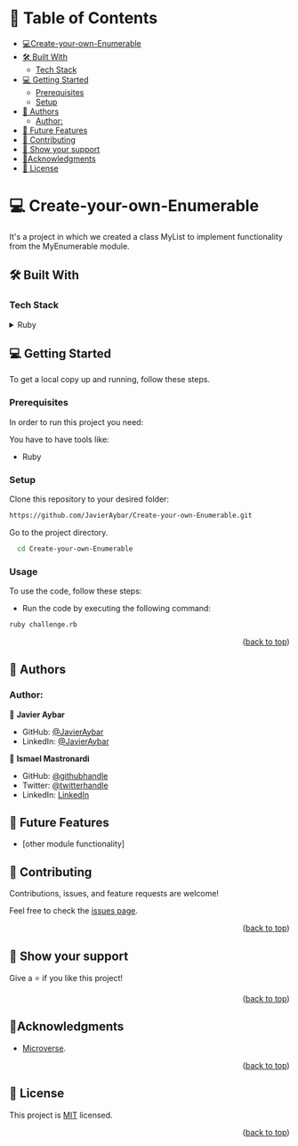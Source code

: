 

<!--

REQUIRED SECTIONS:
- Table of Contents
- About the Project
  - Built With
  - Live Demo
- Getting Started
- Authors
- Future Features
- Contributing
- Show your support
- Acknowledgements
- License

After you're finished please remove all the comments and instructions!
-->


<!-- TABLE OF CONTENTS -->

# 📗 Table of Contents
  - [💻Create-your-own-Enumerable](#-create-your-own-enumerable)
  - [🛠 Built With ](#-built-with-)
    - [Tech Stack ](#tech-stack-)
  - [💻 Getting Started ](#-getting-started-)
    - [Prerequisites](#prerequisites)
    - [Setup](#setup)
  - [👥 Authors ](#-authors-)
    - [Author:](#author)
  - [🔭 Future Features](#future-features)
  - [🤝 Contributing ](#-contributing-)
  - [👋 Show your support ](#-show-your-support-)
  - [🔭Acknowledgments ](#acknowledgments-)
  - [📝 License ](#-license-)

<!-- PROJECT DESCRIPTION -->
# 💻 Create-your-own-Enumerable<a name="about-project"></a>

It's a project in which we created a class MyList to implement functionality from the MyEnumerable module.

## 🛠 Built With <a name="built-with"></a>

### Tech Stack <a name="tech-stack"></a>


<details>
<summary>Ruby</summary>

</details>

<!-- GETTING STARTED -->

## 💻 Getting Started <a name="getting-started"></a>

To get a local copy up and running, follow these steps.

### Prerequisites

In order to run this project you need:

You have to have tools like: 

- Ruby

### Setup

Clone this repository to your desired folder:

```sh
https://github.com/JavierAybar/Create-your-own-Enumerable.git
```
Go to the project directory.

```bash
  cd Create-your-own-Enumerable
```
### Usage
To use the code, follow these steps:
- Run the code by executing the following command:
   
```bash
ruby challenge.rb
```

<p align="right">(<a href="#readme-top">back to top</a>)</p>


<!-- AUTHORS -->

## 👥 Authors <a name="authors"></a>

### Author:

👤 **Javier Aybar**

- GitHub: [@JavierAybar](https://github.com/JavierAybar)
- LinkedIn: [@JavierAybar](https://www.linkedin.com/in/javier-aybar-932376274/)

👤 **Ismael Mastronardi**

- GitHub: [@githubhandle](https://github.com/IsmaelMastronardi)
- Twitter: [@twitterhandle](https://twitter.com/IsmaMastronardi)
- LinkedIn: [LinkedIn](https://www.linkedin.com/in/ismael-mastronardi-361873271/)

<!-- FUTURE FEATURES -->

## 🔭 Future Features <a name="future-features"></a>
- [other module functionality] 

<!-- CONTRIBUTING -->

## 🤝 Contributing <a name="contributing"></a>

Contributions, issues, and feature requests are welcome!

Feel free to check the [issues page](https://github.com/JavierAybar/Create-your-own-Enumerable/issues).

<p align="right">(<a href="#readme-top">back to top</a>)</p>

<!-- SUPPORT -->

## 👋 Show your support <a name="support"></a>

Give a ⭐️ if you like this project!

<p align="right">(<a href="#readme-top">back to top</a>)</p>

<!-- ACKNOWLEDGEMENTS -->

## 🔭Acknowledgments <a name="acknowledgements"></a>

- [Microverse](https://www.microverse.org/).
<p align="right">(<a href="#readme-top">back to top</a>)</p>

## 📝 License <a name="license"></a>

This project is [MIT](./LICENSE) licensed.

<p align="right">(<a href="#readme-top">back to top</a>)</p>
